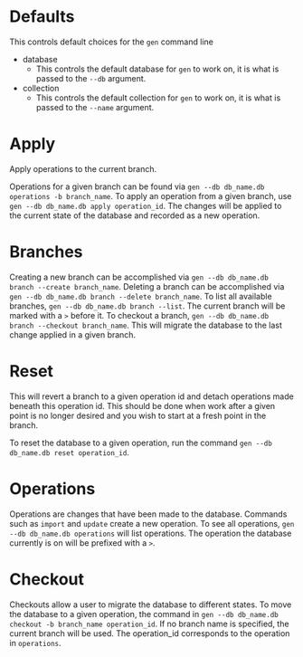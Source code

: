 # Defaults

This controls default choices for the `gen` command line

- database
  - This controls the default database for `gen` to work on, it is what is passed to the `--db` argument. 
- collection
  - This controls the default collection for `gen` to work on, it is what is passed to the `--name` argument.

# Apply

Apply operations to the current branch.

Operations for a given branch can be found via `gen --db db_name.db operations -b branch_name`. To apply an operation
from a given branch, use `gen --db db_name.db apply operation_id`. The changes will be applied to the current state of
the database and recorded as a new operation.

# Branches

Creating a new branch can be accomplished via `gen --db db_name.db branch --create branch_name`.
Deleting a branch can be accomplished via `gen --db db_name.db branch --delete branch_name`.
To list all available branches, `gen --db db_name.db branch --list`. The current branch will be marked with a `>` before it.
To checkout a branch, `gen --db db_name.db branch --checkout branch_name`. This will migrate the database to the last change
applied in a given branch.

# Reset

This will revert a branch to a given operation id and detach operations made beneath this operation id. This should be
done when work after a given point is no longer desired and you wish to start at a fresh point in the branch.

To reset the database to a given operation, run the command `gen --db db_name.db reset operation_id`.

# Operations

Operations are changes that have been made to the database. Commands such as `import` and `update` create a new operation.
To see all operations, `gen --db db_name.db operations` will list operations. The operation the database currently is on
will be prefixed with a `>`.

# Checkout

Checkouts allow a user to migrate the database to different states. To move the database to a given operation, the
command in `gen --db db_name.db checkout -b branch_name operation_id`. If no branch name is specified, the current
branch will be used. The operation_id corresponds to the operation in `operations`.
